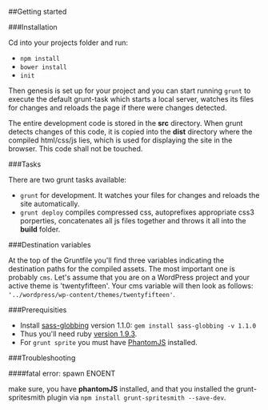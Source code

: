 ##Getting started

###Installation

Cd into your projects folder and run:

- `npm install`
- `bower install`
- `init`

Then genesis is set up for your project and you can start running `grunt` to execute the default grunt-task which starts a local server, watches its files for changes and reloads the page if there were changes detected.

The entire development code is stored in the **src** directory. When grunt detects changes of this code, it is copied into the **dist** directory where the compiled html/css/js lies, which is used for displaying the site in the browser. This code shall not be touched.

###Tasks

There are two grunt tasks available:
- `grunt` for development. It watches your files for changes and reloads the site automatically.
- `grunt deploy` compiles compressed css, autoprefixes appropriate css3 porperties, concatenates all js files together and throws it all into the **build** folder.

###Destination variables

At the top of the Gruntfile you'll find three variables indicating the destination paths for the compiled assets. The most important one is probably `cms`. Let's assume that you are on a WordPress project and your active theme is 'twentyfifteen'. Your cms variable will then look as follows: `'../wordpress/wp-content/themes/twentyfifteen'`.

###Prerequisities

- Install [sass-globbing](https://github.com/chriseppstein/sass-globbing) version 1.1.0: `gem install sass-globbing -v 1.1.0`
- Thus you'll need ruby [version 1.9.3](http://rubyinstaller.org/downloads/).
- For `grunt sprite` you must have [PhantomJS](http://phantomjs.org/) installed.

###Troubleshooting

####fatal error: spawn ENOENT

make sure, you have **phantomJS** installed, and that you installed the grunt-spritesmith plugin via `npm install grunt-spritesmith --save-dev`.
